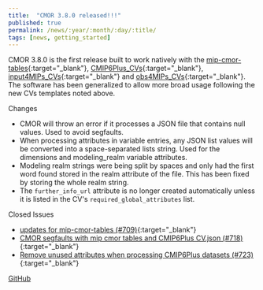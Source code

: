 ```yaml
---
title:  "CMOR 3.8.0 released!!!"
published: true
permalink: /news/:year/:month/:day/:title/
tags: [news, getting_started]
---
```


CMOR 3.8.0 is the first release built to work natively with the [mip-cmor-tables](https://github.com/PCMDI/mip-cmor-tables){:target="_blank"}, [CMIP6Plus_CVs](https://github.com/WCRP-CMIP/CMIP6Plus_CVs){:target="_blank"}, [input4MIPs_CVs](https://github.com/PCMDI/input4MIPs_CVs){:target="_blank"} and [obs4MIPs_CVs](https://github.com/PCMDI/obs4MIPs_CVs){:target="_blank"}. The software has been generalized to allow more broad usage following the new CVs templates noted above.

Changes
* CMOR will throw an error if it processes a JSON file that contains null values. Used to avoid segfaults.
* When processing attributes in variable entries, any JSON list values will be converted into a space-separated lists string. Used for the dimensions and modeling_realm variable attributes.
* Modeling realm strings were being split by spaces and only had the first word found stored in the realm attribute of the file. This has been fixed by storing the whole realm string.
* The `further_info_url` attribute is no longer created automatically unless it is listed in the CV's `required_global_attributes` list.

Closed Issues
* [updates for mip-cmor-tables (#709)](https://github.com/PCMDI/cmor/issues/709){:target="_blank"}
* [CMOR segfaults with mip cmor tables and CMIP6Plus CV.json (#718)](https://github.com/PCMDI/cmor/issues/718){:target="_blank"}
* [Remove unused attributes when processing CMIP6Plus datasets (#723)](https://github.com/PCMDI/cmor/issues/723){:target="_blank"}

[GitHub](https://github.com/PCMDI/cmor/releases/tag/3.8.0)
